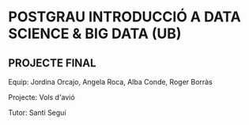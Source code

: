 # POSTGRAU INTRODUCCIÓ A DATA SCIENCE & BIG DATA (UB)

## PROJECTE FINAL

Equip: Jordina Orcajo, Angela Roca, Alba Conde, Roger Borràs

Projecte: Vols d'avió

Tutor: Santi Seguí

